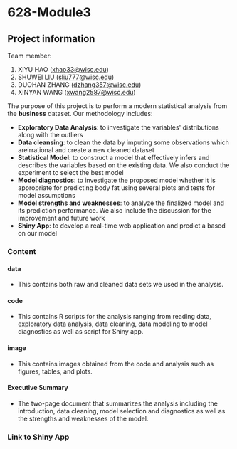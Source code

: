 # 628-Module3
## Project information

Team member:
1. XIYU HAO (xhao33@wisc.edu)
2. SHUWEI LIU (sliu777@wisc.edu)
3. DUOHAN ZHANG (dzhang357@wisc.edu)
4. XINYAN WANG (xwang2587@wisc.edu)

The purpose of this project is to perform a modern statistical analysis from the **business** dataset. Our methodology includes:
- **Exploratory Data Analysis**: to investigate the variables' distributions along with the outliers
- **Data cleansing**: to clean the data by imputing some observations which areirrational and create a new cleaned dataset
- **Statistical Model**: to construct a model that effectively infers and describes the variables based on the existing data. We also conduct the experiment to select the best model
- **Model diagnostics**: to investigate the proposed model whether it is appropriate for predicting body fat using several plots and tests for model assumptions
- **Model strengths and weaknesses**: to analyze the finalized model and its prediction performance. We also include the discussion for the improvement and future work
- **Shiny App**: to develop a real-time web application and predict a based on our model

### Content
#### data
- This contains both raw and cleaned data sets we used in the analysis.

#### code
- This contains R scripts for the analysis ranging from reading data, exploratory data analysis, data cleaning, data modeling to model diagnostics as well as script for Shiny app.

#### image
- This contains images obtained from the code and analysis such as figures, tables, and plots.

#### Executive Summary
- The two-page document that summarizes the analysis including the introduction, data cleaning, model selection and diagnostics as well as the strengths and weaknesses of the model.

### Link to Shiny App
